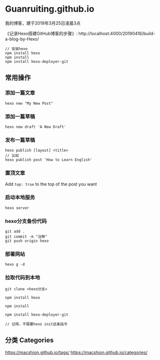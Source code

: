 # Guanruiting.github.io
我的博客，建于2019年3月25日凌晨3点

《记录Hexo搭建GitHub博客的步骤》: http://localhost:4000/20190416/build-a-blog-by-Hexo/

```
// 安装hexo
npm install hexo
npm install
npm install hexo-deployer-git
```
## 常用操作
### 添加一篇文章
```
hexo new "My New Post"
```
### 添加一篇草稿
```
hexo new draft 'A New Draft'
```
### 发布一篇草稿
```
hexo publish [layout] <title>
// 比如
hexo publish post 'How to Learn English'
```
### 置顶文章
Add `top: true` to the top of the post you want

### 启动本地服务
```
hexo server
```

### hexo分支备份代码
```
git add .
git commit -m "注释"
git push origin hexo

```

### 部署网站
```
hexo g -d
```

### 拉取代码到本地
```
git clone <hexo分支>

npm install hexo

npm install

npm install hexo-deployer-git

// 记得，不需要hexo init这条指令
```

## 分类 Categories
https://macshion.github.io/tags/
https://macshion.github.io/categories/